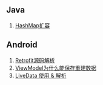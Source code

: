  ## Java
1. [HashMap扩容](https://github.com/ZLOVE320483/DayDayUp/blob/main/java/hashmap.md)

## Android
1. [Retrofit源码解析](https://github.com/ZLOVE320483/DayDayUp/blob/main/android/retrofit.md)
2. [ViewModel为什么能保存重建数据](https://github.com/ZLOVE320483/DayDayUp/blob/main/android/viewmodel.md)
3. [LiveData 使用 & 解析](https://github.com/ZLOVE320483/DayDayUp/blob/main/android/livedata.md)